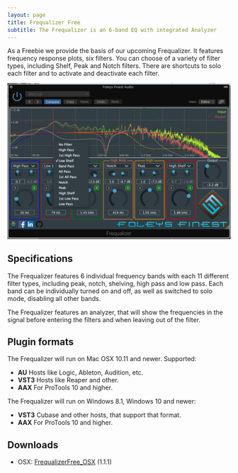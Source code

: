 ```yaml
---
layout: page
title: Frequalizer Free
subtitle: The Frequalizer is an 6-band EQ with integrated Analyzer
---
```


As a Freebie we provide the basis of our upcoming Frequalizer.
It features frequency response plots, six filters.
You can choose of a variety of filter types, including Shelf, Peak and Notch filters.
There are shortcuts to solo each filter and to activate and deactivate each filter.

![Frequalizer Screenshot](/img/plugins/FrequalizerFree.png)

## Specifications

The Frequalizer features 6 individual frequency bands with each 11 different filter types, including peak, notch, shelving, high pass and low pass.
Each band can be individually turned on and off, as well as switched to solo mode, disabling all other bands.

The Frequalizer features an analyzer, that will show the frequencies in the signal before entering the filters and when leaving out of the filter.

## Plugin formats

The Frequalizer will run on Mac OSX 10.11 and newer. Supported:
- **AU**        Hosts like Logic, Ableton, Audition, etc.
- **VST3**      Hosts like Reaper and other.
- **AAX**       For ProTools 10 and higher.


The Frequalizer will run on Windows 8.1, Windows 10 and newer:
- **VST3**      Cubase and other hosts, that support that format.
- **AAX**       For ProTools 10 and higher.

## Downloads

- OSX: [FrequalizerFree_OSX](https://s3.eu-west-2.amazonaws.com/foleysfinest/plugins/Frequalizer_Free/1.1.1/FrequalizerFree_OSX.pkg) (1.1.1)



